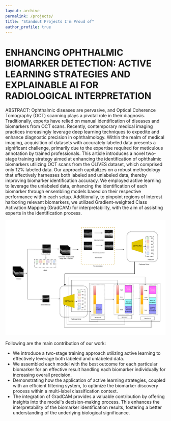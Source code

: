 ```yaml
---
layout: archive
permalink: /projects/
title: "Standout Projects I'm Proud of"
author_profile: true
---
```

# ENHANCING OPHTHALMIC BIOMARKER DETECTION: ACTIVE LEARNING STRATEGIES AND EXPLAINABLE AI FOR RADIOLOGICAL INTERPRETATION

ABSTRACT: Ophthalmic diseases are pervasive, and Optical Coherence Tomography (OCT) scanning plays a pivotal role in their diagnosis. Traditionally, experts have relied on manual identification of diseases and biomarkers from OCT scans. Recently, contemporary medical imaging practices increasingly leverage deep learning techniques to expedite and enhance diagnostic precision in ophthalmology. Within the realm of medical imaging, acquisition of datasets with accurately labeled data presents a significant challenge, primarily due to the expertise required for meticulous annotation by trained professionals. This article introduces a novel two-stage training strategy aimed at enhancing the identification of ophthalmic biomarkers utilizing OCT scans from the OLIVES dataset, which comprised only 12% labeled data. Our approach capitalizes on a robust methodology that effectively harnesses both labeled and unlabeled data, thereby improving biomarker identification accuracy. We employed active learning to leverage the unlabeled data, enhancing the identification of each biomarker through ensembling models based on their respective performance within each setup. Additionally, to pinpoint regions of interest harboring relevant biomarkers, we utilized Gradient-weighted Class Activation Mapping (GradCAM) for interpretability, with the aim of assisting experts in the identification process.

![alt text](image-14.png)

Following are the main contribution of our work:
- We introduce a two-stage training approach utilizing active learning to effectively leverage both labeled and unlabeled 
data.
- We assembled each model with the best outcome for each particular biomarker for an effective result handling each 
biomarker individually for increasing overall precision.
- Demonstrating how the application of active learning strategies, coupled with an efficient filtering system, to optimize 
the biomarker discovery process within a multi-label classification context.
- The integration of GradCAM provides a valuable contribution by offering insights into the model's decision-making 
process. This enhances the interpretability of the biomarker identification results, fostering a better understanding of 
the underlying biological significance.
